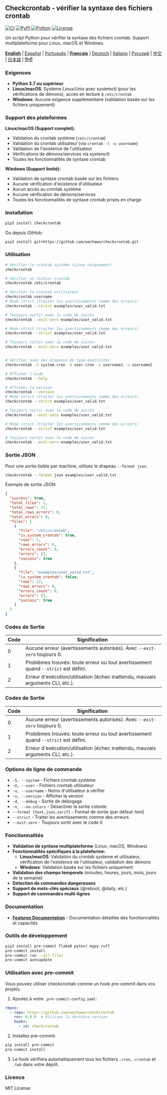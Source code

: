 ## Checkcrontab - vérifier la syntaxe des fichiers crontab

[![CI](https://github.com/wachawo/checkcrontab/actions/workflows/ci.yml/badge.svg)](https://github.com/wachawo/checkcrontab/actions/workflows/ci.yml)
[![PyPI](https://img.shields.io/pypi/v/checkcrontab.svg)](https://pypi.org/project/checkcrontab/)
[![Python](https://img.shields.io/pypi/pyversions/checkcrontab.svg)](https://pypi.org/project/checkcrontab/)
[![License](https://img.shields.io/badge/license-MIT-blue.svg)](https://github.com/wachawo/checkcrontab/blob/main/LICENSE)

Un script Python pour vérifier la syntaxe des fichiers crontab. Support multiplateforme pour Linux, macOS et Windows.

**[English](https://github.com/wachawo/checkcrontab/blob/main/README.md)** | [Español](https://github.com/wachawo/checkcrontab/blob/main/docs/README_ES.md) | [Português](https://github.com/wachawo/checkcrontab/blob/main/docs/README_PT.md) | **[Français](https://github.com/wachawo/checkcrontab/blob/main/docs/README_FR.md)** | [Deutsch](https://github.com/wachawo/checkcrontab/blob/main/docs/README_DE.md) | [Italiano](https://github.com/wachawo/checkcrontab/blob/main/docs/README_IT.md) | [Русский](https://github.com/wachawo/checkcrontab/blob/main/docs/README_RU.md) | [中文](https://github.com/wachawo/checkcrontab/blob/main/docs/README_ZH.md) | [日本語](https://github.com/wachawo/checkcrontab/blob/main/docs/README_JA.md) | [हिन्दी](https://github.com/wachawo/checkcrontab/blob/main/docs/README_HI.md)

### Exigences

- **Python 3.7 ou supérieur**
- **Linux/macOS**: Système Linux/Unix avec systemctl (pour les vérifications de démons), accès en lecture à `/etc/crontab`
- **Windows**: Aucune exigence supplémentaire (validation basée sur les fichiers uniquement)

### Support des plateformes

**Linux/macOS (Support complet):**
- Validation du crontab système (`/etc/crontab`)
- Validation du crontab utilisateur (via `crontab -l -u username`)
- Validation de l'existence de l'utilisateur
- Vérifications de démons/services via systemctl
- Toutes les fonctionnalités de syntaxe crontab

**Windows (Support limité):**
- Validation de syntaxe crontab basée sur les fichiers
- Aucune vérification d'existence d'utilisateur
- Aucun accès au crontab système
- Aucune vérification de démons/services
- Toutes les fonctionnalités de syntaxe crontab prises en charge

### Installation

```bash
pip3 install checkcrontab
```

Ou depuis GitHub:

```bash
pip3 install git+https://github.com/wachawo/checkcrontab.git
```

### Utilisation

```bash
# Vérifier le crontab système (Linux uniquement)
checkcrontab

# Vérifier un fichier crontab
checkcrontab /etc/crontab

# Vérifier le crontab utilisateur
checkcrontab username
# Mode strict (traiter les avertissements comme des erreurs)
checkcrontab --strict examples/user_valid.txt

# Toujours sortir avec le code de succès
checkcrontab --exit-zero examples/user_valid.txt

# Mode strict (traiter les avertissements comme des erreurs)
checkcrontab --strict examples/user_valid.txt

# Toujours sortir avec le code de succès
checkcrontab --exit-zero examples/user_valid.txt


# Vérifier avec des drapeaux de type explicites
checkcrontab -S system.cron -U user.cron -u username1 -u username2

# Afficher l'aide
checkcrontab --help

# Afficher la version
checkcrontab --version
# Mode strict (traiter les avertissements comme des erreurs)
checkcrontab --strict examples/user_valid.txt

# Toujours sortir avec le code de succès
checkcrontab --exit-zero examples/user_valid.txt

# Mode strict (traiter les avertissements comme des erreurs)
checkcrontab --strict examples/user_valid.txt

# Toujours sortir avec le code de succès
checkcrontab --exit-zero examples/user_valid.txt

```

### Sortie JSON

Pour une sortie lisible par machine, utilisez le drapeau `--format json`:

```bash
checkcrontab --format json examples/user_valid.txt
```

Exemple de sortie JSON:

```json
{
  "success": true,
  "total_files": 2,
  "total_rows": 27,
  "total_rows_errors": 0,
  "total_errors": 0,
  "files": [
    {
      "file": "/etc/crontab",
      "is_system_crontab": true,
      "rows": 5,
      "rows_errors": 0,
      "errors_count": 0,
      "errors": [],
      "success": true
    },
    {
      "file": "examples/user_valid.txt",
      "is_system_crontab": false,
      "rows": 22,
      "rows_errors": 0,
      "errors_count": 0,
      "errors": [],
      "success": true
    }
  ]
}
```



### Codes de Sortie

| Code | Signification |
|------|---------------|
| 0    | Aucune erreur (avertissements autorisés). Avec `--exit-zero` toujours 0. |
| 1    | Problèmes trouvés: toute erreur ou tout avertissement quand `--strict` est défini. |
| 2    | Erreur d'exécution/utilisation (échec inattendu, mauvais arguments CLI, etc.). |



### Codes de Sortie

| Code | Signification |
|------|---------------|
| 0    | Aucune erreur (avertissements autorisés). Avec `--exit-zero` toujours 0. |
| 1    | Problèmes trouvés: toute erreur ou tout avertissement quand `--strict` est défini. |
| 2    | Erreur d'exécution/utilisation (échec inattendu, mauvais arguments CLI, etc.). |

### Options de ligne de commande

- `-S, --system` - Fichiers crontab système
- `-U, --user` - Fichiers crontab utilisateur
- `-u, --username` - Noms d'utilisateur à vérifier
- `-v, --version` - Afficher la version
- `-d, --debug` - Sortie de débogage
- `-n, --no-colors` - Désactiver la sortie colorée
- `--format {text,json,sarif}` - Format de sortie (par défaut: text)
- `--strict` - Traiter les avertissements comme des erreurs
- `--exit-zero` - Toujours sortir avec le code 0

### Fonctionnalités

- **Validation de syntaxe multiplateforme** (Linux, macOS, Windows)
- **Fonctionnalités spécifiques à la plateforme:**
  - **Linux/macOS**: Validation du crontab système et utilisateur, vérification de l'existence de l'utilisateur, validation des démons
  - **Windows**: Validation basée sur les fichiers uniquement
- **Validation des champs temporels** (minutes, heures, jours, mois, jours de la semaine)
- **Détection de commandes dangereuses**
- **Support de mots-clés spéciaux** (@reboot, @daily, etc.)
- **Support de commandes multi-lignes**

### Documentation

- **[Features Documentation](https://github.com/wachawo/checkcrontab/blob/main/docs/FEATURES.md)** - Documentation détaillée des fonctionnalités et capacités

### Outils de développement

```bash
pip3 install pre-commit flake8 pytest mypy ruff
pre-commit install
pre-commit run --all-files
pre-commit autoupdate
```

### Utilisation avec pre-commit

Vous pouvez utiliser checkcrontab comme un hook pre-commit dans vos projets:

1. Ajoutez à votre `.pre-commit-config.yaml`:

```yaml
repos:
  - repo: https://github.com/wachawo/checkcrontab
    rev: 0.0.8  # Utilisez la dernière version
    hooks:
      - id: checkcrontab
```

2. Installez pre-commit:

```bash
pip install pre-commit
pre-commit install
```

3. Le hook vérifiera automatiquement tous les fichiers `.cron`, `.crontab` et `.tab` dans votre dépôt.

### Licence

MIT License
